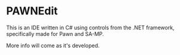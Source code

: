 PAWNEdit
=============

This is an IDE written in C# using controls from the .NET framework, specifically made for Pawn and SA-MP.

More info will come as it's developed.